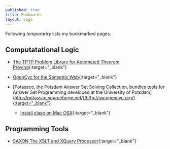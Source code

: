 ```yaml
---
published: true
title: Bookmarks
layout: page
---
```

Following *temporariry* lists my bookmarked pages.  

## Computatational Logic

* [The TPTP Problem Library
for Automated Theorem Proving](http://www.cs.miami.edu/~tptp/){:target="_blank"}
* [OpenCyc for the Semantic Web](http://sw.opencyc.org/){:target="_blank"}
* [Potassco, the Potsdam Answer Set Solving Collection, bundles tools for Answer Set Programming developed at the University of Potsdam](http://potassco.sourceforge.net/](http://sw.opencyc.org/){:target="_blank"}

  * [Install clasp on Mac OSX](http://macappstore.org/clasp/){:target="_blank"}

## Programming Tools 

* [SAXON
The XSLT and XQuery Processor](http://saxon.sourceforge.net/){:target="_blank"}
